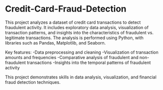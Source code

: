 # Credit-Card-Fraud-Detection
This project analyzes a dataset of credit card transactions to detect fraudulent activity. It includes exploratory data analysis, visualization of transaction patterns, and insights into the characteristics of fraudulent vs. legitimate transactions. The analysis is performed using Python, with libraries such as Pandas, Matplotlib, and Seaborn.

Key features:
-Data preprocessing and cleaning
-Visualization of transaction amounts and frequencies
-Comparative analysis of fraudulent and non-fraudulent transactions
-Insights into the temporal patterns of fraudulent activity

This project demonstrates skills in data analysis, visualization, and financial fraud detection techniques.
